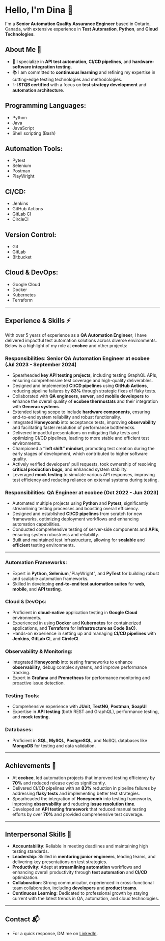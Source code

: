 # Hello, I'm Dina 👋

I'm a **Senior Automation Quality Assurance Engineer** based in Ontario, Canada, with extensive experience in **Test Automation**, **Python**, and **Cloud Technologies**.

## About Me 🌱

- 🤖 I specialize in **API test automation**, **CI/CD pipelines**, and **hardware-software integration testing**.
- 📚 I am committed to **continuous learning** and refining my expertise in cutting-edge testing technologies and methodologies.
- ✨ **ISTQB certified** with a focus on **test strategy development** and **automation architecture**.

## Programming Languages:
- Python
- Java
- JavaScript
- Shell scripting (Bash)

## Automation Tools:
- Pytest
- Selenium
- Postman
- PlayWright

## CI/CD:
- Jenkins
- GitHub Actions
- GitLab CI
- CircleCI

## Version Control:
- Git
- GitLab
- Bitbucket

## Cloud & DevOps:
- Google Cloud
- Docker
- Kubernetes
- Terraform

---

## Experience & Skills ⚡

With over 5 years of experience as a **QA Automation Engineer**, I have delivered impactful test automation solutions across diverse environments. Below is a highlight of my role at **ecobee** and other projects:

### Responsibilities: **Senior QA Automation Engineer at ecobee (Jul 2023 - September 2024)**  
- Spearheaded **key API testing projects**, including testing GraphQL APIs, ensuring comprehensive test coverage and high-quality deliverables.
- Designed and implemented **CI/CD pipelines** using **GitHub Actions**, reducing pipeline failures by **83%** through strategic fixes of flaky tests.
- Collaborated with **QA engineers**, **server**, and **mobile developers** to enhance the overall quality of **ecobee thermostats** and their integration with **Generac systems**.
- Extended testing scope to include **hardware components**, ensuring end-to-end system reliability and robust functionality.
- Integrated **Honeycomb** into acceptance tests, improving **observability** and facilitating faster resolution of performance bottlenecks.
- Delivered impactful presentations on mitigating flaky tests and optimizing CI/CD pipelines, leading to more stable and efficient test environments.
- Championed a **“left shift” mindset**, promoting test creation during the early stages of development, which contributed to higher software quality.
- Actively verified developers' pull requests, took ownership of resolving **critical production bugs**, and enhanced system stability.
- Leveraged **mock testing** to simulate various API responses, improving test efficiency and reducing reliance on external systems during testing.

### Responsibilities: **QA Engineer at ecobee (Oct 2022 - Jun 2023)**  
- Automated multiple projects using **Python** and **Pytest**, significantly streamlining testing processes and boosting overall efficiency.
- Designed and established **CI/CD pipelines** from scratch for new frameworks, optimizing deployment workflows and enhancing automation capabilities.
- Conducted comprehensive testing of server-side components and **APIs**, ensuring system robustness and reliability.
- Built and maintained test infrastructure, allowing for **scalable** and **efficient** testing environments.

---

### Automation Frameworks:
- Expert in **Python**, **Selenium**,"PlayWright", and **PyTest** for building robust and scalable automation frameworks.
- Skilled in developing **end-to-end test automation suites** for **web**, **mobile**, and **API testing**.

### Cloud & DevOps:
- Proficient in **cloud-native** application testing in **Google Cloud** environments.
- Experienced in using **Docker** and **Kubernetes** for containerized applications, and **Terraform** for **Infrastructure as Code (IaC)**.
- Hands-on experience in setting up and managing **CI/CD pipelines** with **Jenkins**, **GitLab CI**, and **CircleCI**.

### Observability & Monitoring:
- Integrated **Honeycomb** into testing frameworks to enhance **observability**, debug complex systems, and improve performance tracking.
- Expert in **Grafana** and **Prometheus** for performance monitoring and proactive issue detection.

### Testing Tools:
- Comprehensive experience with **JUnit**, **TestNG**, **Postman**, **SoapUI**
- Expertise in **API testing** (both REST and GraphQL), performance testing, and **mock testing**.

### Databases:
- Proficient in **SQL**, **MySQL**, **PostgreSQL**, and NoSQL databases like **MongoDB** for testing and data validation.

---

## Achievements 🌟

- At **ecobee**, led automation projects that improved testing efficiency by **70%** and reduced release cycles significantly.
- Delivered CI/CD pipelines with an **83%** reduction in pipeline failures by addressing **flaky tests** and implementing better test strategies.
- Spearheaded the integration of **Honeycomb** into testing frameworks, improving **observability** and reducing **issue resolution time**.
- Developed an **API testing framework** that reduced manual testing efforts by over **70%** and provided comprehensive test coverage.

---

## Interpersonal Skills 🤝

- **Accountability**: Reliable in meeting deadlines and maintaining high testing standards.
- **Leadership**: Skilled in **mentoring junior engineers**, leading teams, and delivering key presentations on test strategies.
- **Productivity**: Adept at **streamlining automation** workflows and enhancing overall productivity through **test automation** and **CI/CD** optimization.
- **Collaboration**: Strong communicator, experienced in cross-functional team collaboration, including **developers** and **product teams**.
- **Continuous Learning**: Dedicated to professional growth by staying current with the latest trends in QA, automation, and cloud technologies.

---

## Contact 📬

- For a quick response, DM me on [LinkedIn](https://www.linkedin.com/in/dina-butko/?locale=en_US).




